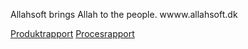 Allahsoft brings Allah to the people.
wwww.allahsoft.dk

[Produktrapport](https://docs.google.com/document/d/1nTLdMJsPRaMff2h9pUMIgVH1A5Q1qyJ0AsB-uUMT0u4/edit)
[Procesrapport](https://docs.google.com/document/d/1Kfm3WUAVTXzYhheIN1huEIiPmipAUelr9AIDJdhbOUw/edit)
